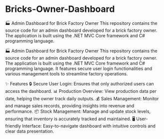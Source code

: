 # Bricks-Owner-Dashboard
🏭 Admin Dashboard for Brick Factory Owner This repository contains the source code for an admin dashboard developed for a brick factory owner. The application is built using the .NET MVC Core framework and C# programming language. 

🏭 Admin Dashboard for Brick Factory Owner
This repository contains the source code for an admin dashboard developed for a brick factory owner. The application is built using the .NET MVC Core framework and C# programming language. It features secure user login functionalities and various management tools to streamline factory operations.

✨ Features
🔒 Secure User Login: Ensures that only authorized users can access the dashboard.
📊 Production Overview: View production data per date, helping the owner track daily outputs.
💰 Sales Management: Monitor and manage sales records, providing insights into revenue and performance.
📦 Stock Management: Manage and update stock levels, ensuring that inventory is accurately tracked and maintained.
🖥️ User-friendly Interface: Easy-to-navigate dashboard with intuitive controls and clear data presentation.
